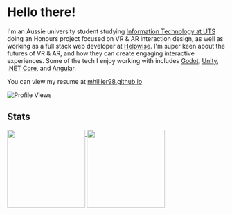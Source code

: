 # Hello there!

I'm an Aussie university student studying [Information Technology at UTS](https://www.uts.edu.au/future-students/find-a-course/bachelor-science-honours-information-technology) doing an Honours project focused on VR & AR interaction design, as well as working as a full stack web developer at [Helpwise](https://helpwise.com.au/). I'm super keen about the futures of VR & AR, and how they can create engaging interactive experiences. Some of the tech I enjoy working with includes [Godot](https://godotengine.org/), [Unity](https://unity.com/), [.NET Core](https://dotnet.microsoft.com/), and [Angular](https://angular.io/).

You can view my resume at [mhillier98.github.io](https://mhillier98.github.io/)

![Profile Views](https://komarev.com/ghpvc/?username=mhillier98&color=blue&label=Profile+Views)

## Stats

<a href="https://github-readme-stats.vercel.app/api?username=mhillier98&count_private=true&theme=react&show_icons=true">
  <img align="top" src="https://github-readme-stats.vercel.app/api?username=mhillier98&count_private=true&theme=react&show_icons=true" height="180"/>
</a>

<a href="https://github-readme-stats.vercel.app/api/top-langs/?username=mhillier98&count_private=true&theme=react&layout=compact&langs_count=8&hide=Java,ShaderLab,HLSL,GLSL">
  <img align="top" src="https://github-readme-stats.vercel.app/api/top-langs/?username=mhillier98&count_private=true&theme=react&layout=compact&langs_count=8&hide=Java,ShaderLab,HLSL,GLSL" height="180"/>
</a>
